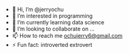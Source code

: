 - 👋 Hi, I’m @jerryochu
- 👀 I’m interested in programming
- 🌱 I’m currently learning data science
- 💞️ I’m looking to collaborate on ...
- 📫 How to reach me ochujerry6@gmail.com
- ⚡ Fun fact: introverted extrovert

<!---
jerryochu/jerryochu is a ✨ special ✨ repository because its `README.md` (this file) appears on your GitHub profile.
You can click the Preview link to take a look at your changes.
--->
